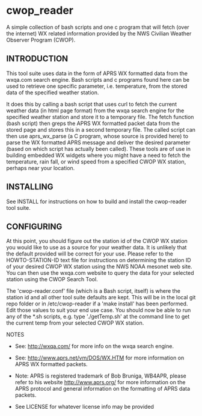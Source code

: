 cwop_reader
========== 

A simple collection of bash scripts and one c program that will fetch 
(over the internet) WX related information provided by the NWS Civilian 
Weather Observer Program (CWOP). 

INTRODUCTION
------------------
This tool suite uses data in the form of APRS WX formatted data from the 
wxqa.com search engine. Bash scripts and c programs found here can be used 
to retrieve one specific parameter, i.e. temperature, from the stored data 
of the specified weather station. 

It does this by calling a bash script that uses curl to fetch the current 
weather data (in html page format) from the wxqa search engine for the 
specified weather station and store it to a temporary file. The fetch 
function (bash script) then greps the APRS WX formatted packet data from 
the stored page and stores this in a second temporary file. The called script 
can then use aprs_wx_parse (a C program, whose source is provided here) to 
parse the WX formatted APRS message and deliver the desired parameter (based 
on which script has actually been called). These tools are of use in building 
embedded WX widgets where you might have a need to fetch the temperature, 
rain fall, or wind speed from a specified CWOP WX station, perhaps near 
your location.

INSTALLING
----------------
See INSTALL for instructions on how to build and install the cwop-reader
tool suite.

CONFIGURING
---------------
At this point, you should figure out the station id of the CWOP WX station 
you would like to use as a source for your weather data. It is unlikely that 
the default provided will be correct for your use. Please refer to the 
HOWTO-STATION-ID text file for instructions on determining the station 
ID of your desired CWOP WX station using the NWS NOAA mesonet web site. You 
can then use the wxqa.com website to query the data for your selected station 
using the CWOP Search Tool. 

The 'cwop-reader.conf' file (which is a Bash script, itself) is where the 
station id and all other tool suite defaults are kept. This will be in the
local git repo folder or in /etc/cwop-reader if a 'make install' has been
performed. Edit those values to suit your end use case. You should now be 
able to run any of the *.sh scripts, e.g. type './getTemp.sh' at the command 
line to get the current temp from your selected CWOP WX station.

NOTES

 * See: http://wxqa.com/ for more info on the wxqa search engine.

 * See: http://www.aprs.net/vm/DOS/WX.HTM for more information on APRS WX
   formatted packets.

 * Note: APRS is registered trademark of Bob Bruniga, WB4APR, please
   refer to his website http://www.aprs.org/ for more information on 
   the APRS protocol and general information on the formatting of APRS 
   data packets.

 * See LICENSE for whatever license info may be provided
